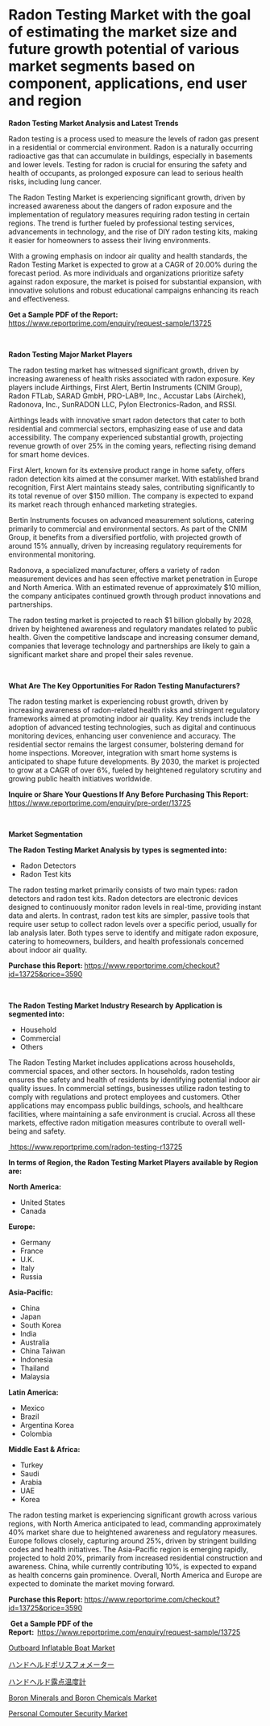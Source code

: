 <p><h1>Radon Testing Market with the goal of estimating the market size and future growth potential of various market segments based on component, applications, end user and region</h1></p><p><strong>Radon Testing Market Analysis and Latest Trends</strong></p>
<p><p>Radon testing is a process used to measure the levels of radon gas present in a residential or commercial environment. Radon is a naturally occurring radioactive gas that can accumulate in buildings, especially in basements and lower levels. Testing for radon is crucial for ensuring the safety and health of occupants, as prolonged exposure can lead to serious health risks, including lung cancer.</p><p>The Radon Testing Market is experiencing significant growth, driven by increased awareness about the dangers of radon exposure and the implementation of regulatory measures requiring radon testing in certain regions. The trend is further fueled by professional testing services, advancements in technology, and the rise of DIY radon testing kits, making it easier for homeowners to assess their living environments.</p><p>With a growing emphasis on indoor air quality and health standards, the Radon Testing Market is expected to grow at a CAGR of 20.00% during the forecast period. As more individuals and organizations prioritize safety against radon exposure, the market is poised for substantial expansion, with innovative solutions and robust educational campaigns enhancing its reach and effectiveness.</p></p>
<p><strong>Get a Sample PDF of the Report:&nbsp;</strong> <a href="https://www.reportprime.com/enquiry/request-sample/13725">https://www.reportprime.com/enquiry/request-sample/13725</a></p>
<p>&nbsp;</p>
<p><strong>Radon Testing Major Market Players</strong></p>
<p><p>The radon testing market has witnessed significant growth, driven by increasing awareness of health risks associated with radon exposure. Key players include Airthings, First Alert, Bertin Instruments (CNIM Group), Radon FTLab, SARAD GmbH, PRO-LAB®, Inc., Accustar Labs (Airchek), Radonova, Inc., SunRADON LLC, Pylon Electronics-Radon, and RSSI.</p><p>Airthings leads with innovative smart radon detectors that cater to both residential and commercial sectors, emphasizing ease of use and data accessibility. The company experienced substantial growth, projecting revenue growth of over 25% in the coming years, reflecting rising demand for smart home devices.</p><p>First Alert, known for its extensive product range in home safety, offers radon detection kits aimed at the consumer market. With established brand recognition, First Alert maintains steady sales, contributing significantly to its total revenue of over $150 million. The company is expected to expand its market reach through enhanced marketing strategies.</p><p>Bertin Instruments focuses on advanced measurement solutions, catering primarily to commercial and environmental sectors. As part of the CNIM Group, it benefits from a diversified portfolio, with projected growth of around 15% annually, driven by increasing regulatory requirements for environmental monitoring.</p><p>Radonova, a specialized manufacturer, offers a variety of radon measurement devices and has seen effective market penetration in Europe and North America. With an estimated revenue of approximately $10 million, the company anticipates continued growth through product innovations and partnerships.</p><p>The radon testing market is projected to reach $1 billion globally by 2028, driven by heightened awareness and regulatory mandates related to public health. Given the competitive landscape and increasing consumer demand, companies that leverage technology and partnerships are likely to gain a significant market share and propel their sales revenue.</p></p>
<p>&nbsp;</p>
<p><strong>What Are The Key Opportunities For Radon Testing Manufacturers?</strong></p>
<p><p>The radon testing market is experiencing robust growth, driven by increasing awareness of radon-related health risks and stringent regulatory frameworks aimed at promoting indoor air quality. Key trends include the adoption of advanced testing technologies, such as digital and continuous monitoring devices, enhancing user convenience and accuracy. The residential sector remains the largest consumer, bolstering demand for home inspections. Moreover, integration with smart home systems is anticipated to shape future developments. By 2030, the market is projected to grow at a CAGR of over 6%, fueled by heightened regulatory scrutiny and growing public health initiatives worldwide.</p></p>
<p><strong>Inquire or Share Your Questions If Any Before Purchasing This Report:</strong> <a href="https://www.reportprime.com/enquiry/pre-order/13725">https://www.reportprime.com/enquiry/pre-order/13725</a></p>
<p>&nbsp;</p>
<p><strong>Market Segmentation</strong></p>
<p><strong>The Radon Testing Market Analysis by types is segmented into:</strong></p>
<p><ul><li>Radon Detectors</li><li>Radon Test kits</li></ul></p>
<p><p>The radon testing market primarily consists of two main types: radon detectors and radon test kits. Radon detectors are electronic devices designed to continuously monitor radon levels in real-time, providing instant data and alerts. In contrast, radon test kits are simpler, passive tools that require user setup to collect radon levels over a specific period, usually for lab analysis later. Both types serve to identify and mitigate radon exposure, catering to homeowners, builders, and health professionals concerned about indoor air quality.</p></p>
<p><strong>Purchase this Report:&nbsp;</strong><a href="https://www.reportprime.com/checkout?id=13725&price=3590">https://www.reportprime.com/checkout?id=13725&price=3590</a></p>
<p>&nbsp;</p>
<p><strong>The Radon Testing Market Industry Research by Application is segmented into:</strong></p>
<p><ul><li>Household</li><li>Commercial</li><li>Others</li></ul></p>
<p><p>The Radon Testing Market includes applications across households, commercial spaces, and other sectors. In households, radon testing ensures the safety and health of residents by identifying potential indoor air quality issues. In commercial settings, businesses utilize radon testing to comply with regulations and protect employees and customers. Other applications may encompass public buildings, schools, and healthcare facilities, where maintaining a safe environment is crucial. Across all these markets, effective radon mitigation measures contribute to overall well-being and safety.</p></p>
<p><a href="https://www.reportprime.com/radon-testing-r13725">&nbsp;https://www.reportprime.com/radon-testing-r13725</a></p>
<p><strong>In terms of Region, the Radon Testing Market Players available by Region are:</strong></p>
<p>
    <p> <strong> North America: </strong>
        <ul>
            <li>United States</li>
            <li>Canada</li>
        </ul>
        </p> 
    <p> <strong> Europe: </strong>
        <ul>
            <li>Germany</li>
            <li>France</li>
            <li>U.K.</li>
            <li>Italy</li>
            <li>Russia</li>
        </ul>
        </p> 
    <p> <strong> Asia-Pacific: </strong>
        <ul>
            <li>China</li>
            <li>Japan</li>
            <li>South Korea</li>
            <li>India</li>
            <li>Australia</li>
            <li>China Taiwan</li>
            <li>Indonesia</li>
            <li>Thailand</li>
            <li>Malaysia</li>
        </ul>
        </p> 
    <p> <strong> Latin America: </strong>
        <ul>
            <li>Mexico</li>
            <li>Brazil</li>
            <li>Argentina Korea</li>
            <li>Colombia</li>
        </ul>
        </p> 
    <p> <strong> Middle East & Africa: </strong>
        <ul>
            <li>Turkey</li>
            <li>Saudi</li>
            <li>Arabia</li>
            <li>UAE</li>
            <li>Korea</li>
        </ul>
    </p>
    </p>
<p><p>The radon testing market is experiencing significant growth across various regions, with North America anticipated to lead, commanding approximately 40% market share due to heightened awareness and regulatory measures. Europe follows closely, capturing around 25%, driven by stringent building codes and health initiatives. The Asia-Pacific region is emerging rapidly, projected to hold 20%, primarily from increased residential construction and awareness. China, while currently contributing 10%, is expected to expand as health concerns gain prominence. Overall, North America and Europe are expected to dominate the market moving forward.</p></p>
<p><strong>Purchase this Report: </strong><a href="https://www.reportprime.com/checkout?id=13725&price=3590">https://www.reportprime.com/checkout?id=13725&price=3590</a></p>
<p>&nbsp;<strong>Get a Sample PDF of the Report:&nbsp;&nbsp;</strong><a href="https://www.reportprime.com/enquiry/request-sample/13725">https://www.reportprime.com/enquiry/request-sample/13725</a></p>
<p><strong></strong></p>
<p><p><a href="https://www.linkedin.com/pulse/global-outboard-inflatable-boat-market-exploring-share-trends-repqc?trackingId=L78%2B41GATQqL9Ua%2BpBRMjQ%3D%3D">Outboard Inflatable Boat Market</a></p><p><a href="https://medium.com/@evekerluke2023/handheld-psophometer-market-%E3%81%AE%E3%82%B0%E3%83%AD%E3%83%BC%E3%83%90%E3%83%AB%E5%B8%82%E5%A0%B4%E6%A6%82%E8%A6%81%E3%81%AF-%E4%B8%96%E7%95%8C%E3%81%8A%E3%82%88%E3%81%B3%E4%B8%BB%E8%A6%81%E5%B8%82%E5%A0%B4%E3%81%AB%E3%81%8A%E3%81%91%E3%82%8B%E6%A5%AD%E7%95%8C%E3%81%AB%E5%BD%B1%E9%9F%BF%E3%82%92%E4%B8%8E%E3%81%88%E3%82%8B%E4%B8%BB%E8%A6%81%E3%81%AA%E3%83%88%E3%83%AC%E3%83%B3%E3%83%89%E3%81%AB%E3%81%A4%E3%81%84%E3%81%A6-%E7%8B%AC%E8%87%AA%E3%81%AE%E8%A6%96%E7%82%B9%E3%82%92%E6%8F%90%E4%BE%9B%E3%81%97%E3%81%BE%E3%81%99-2353467c653e">ハンドヘルドポリスフォメーター</a></p><p><a href="https://medium.com/@evekerluke2023/%E3%83%8F%E3%83%B3%E3%83%89%E3%83%98%E3%83%AB%E3%83%89%E9%9C%B2%E7%82%B9%E6%B8%A9%E5%BA%A6%E8%A8%88%E5%B8%82%E5%A0%B4-2024%E5%B9%B4%E3%81%8B%E3%82%892031%E5%B9%B4%E3%81%BE%E3%81%A7%E3%81%AE%E6%A5%AD%E7%95%8C%E5%8B%95%E5%90%91%E3%81%A8%E4%BA%88%E6%B8%AC-73456bcfab2c">ハンドヘルド露点温度計</a></p><p><a href="https://issuu.com/reportprime-2/docs/boron-minerals-and-boron-chemicals-_3e3184dd81b18b">Boron Minerals and Boron Chemicals Market</a></p><p><a href="https://github.com/MegiBogdani1953/Market-Research-Report-List-1/blob/main/personal-computer-security-market.md">Personal Computer Security Market</a></p></p>